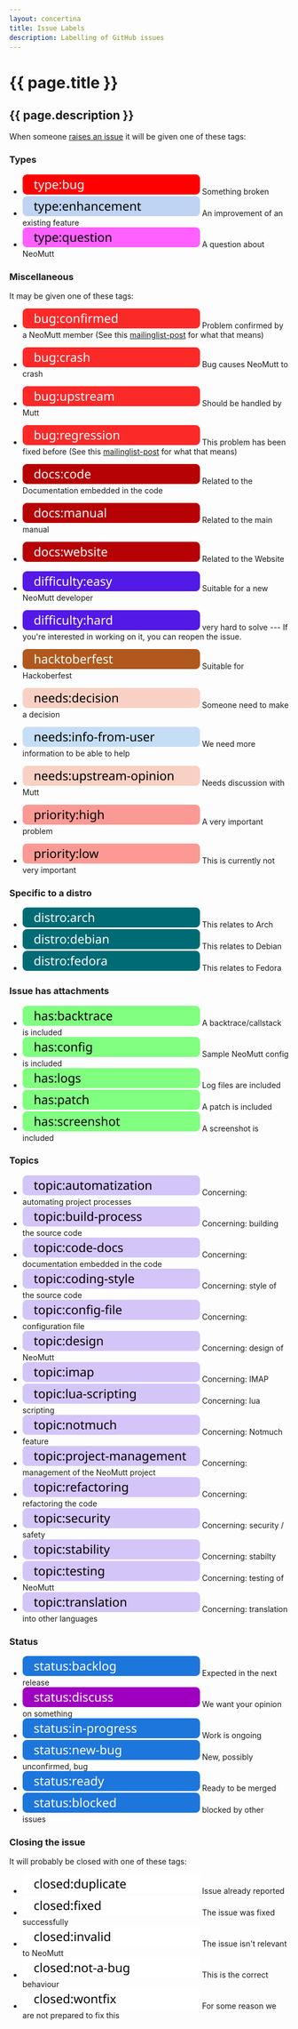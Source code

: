 ```yaml
---
layout: concertina
title: Issue Labels
description: Labelling of GitHub issues
---
```


# {{ page.title }}

## {{ page.description }}

When someone [raises an issue](https://github.com/neomutt/neomutt/issues) it
will be given one of these tags:

### Types

- [![type:bug](/images/labels/type-bug.svg)](https://github.com/neomutt/neomutt/labels/type%3Abug)
  Something broken
- [![type:enhancement](/images/labels/type-enhancement.svg)](https://github.com/neomutt/neomutt/labels/type%3Aenhancement)
  An improvement of an existing feature
- [![type:question](/images/labels/type-question.svg)](https://github.com/neomutt/neomutt/labels/type%3Aquestion)
  A question about NeoMutt

### Miscellaneous

It may be given one of these tags:

- [![bug:confirmed](/images/labels/bug-confirmed.svg)](https://github.com/neomutt/neomutt/labels/bug%3Aconfirmed)
  Problem confirmed by a NeoMutt member (See this
  [mailinglist-post][mailinglist-post] for what that means)
- [![bug:crash](/images/labels/bug-crash.svg)](https://github.com/neomutt/neomutt/labels/bug%3Acrash)
  Bug causes NeoMutt to crash
- [![bug:upstream](/images/labels/bug-upstream.svg)](https://github.com/neomutt/neomutt/labels/bug%3Aupstream)
  Should be handled by Mutt
- [![bug:regression](/images/labels/bug-regression.svg)](https://github.com/neomutt/neomutt/labels/bug%3Aregression)
  This problem has been fixed before (See this
  [mailinglist-post][mailinglist-post] for what that means)

- [![docs:code](/images/labels/docs-code.svg)](https://github.com/neomutt/neomutt/labels/docs%3Acode)
  Related to the Documentation embedded in the code
- [![docs:manual](/images/labels/docs-manual.svg)](https://github.com/neomutt/neomutt/labels/docs%3Amanual)
  Related to the main manual
- [![docs:website](/images/labels/docs-website.svg)](https://github.com/neomutt/neomutt/labels/docs%3Awebsite)
  Related to the Website

- [![difficulty-easy](/images/labels/difficulty-easy.svg)](https://github.com/neomutt/neomutt/labels/difficulty%3Aeasy)
  Suitable for a new NeoMutt developer
- [![difficulty-hard](/images/labels/difficulty-hard.svg)](https://github.com/neomutt/neomutt/issues?utf8=%E2%9C%93&q=label%3Adifficulty%3Ahard)
  very hard to solve --- If you're interested in working on it, you can reopen
  the issue.
- [![hacktoberfest](/images/labels/hacktoberfest.svg)](https://github.com/neomutt/neomutt/labels/hacktoberfest)
  Suitable for Hackoberfest

- [![needs:decision](/images/labels/needs-decision.svg)](https://github.com/neomutt/neomutt/labels/needs%3Adecision)
  Someone need to make a decision
- [![needs:info-from-user](/images/labels/needs-info-from-user.svg)](https://github.com/neomutt/neomutt/labels/needs%3Ainfo-from-user)
  We need more information to be able to help
- [![needs:upstream-opinion](/images/labels/needs-upstream-opinion.svg)](https://github.com/neomutt/neomutt/labels/needs%3Aupstream-opinion)
  Needs discussion with Mutt

- [![priority:high](/images/labels/priority-high.svg)](https://github.com/neomutt/neomutt/labels/priority%3Ahigh)
  A very important problem
- [![priority:low](/images/labels/priority-low.svg)](https://github.com/neomutt/neomutt/labels/priority%3Alow)
  This is currently not very important

### Specific to a distro

- [![distro:arch](/images/labels/distro-arch.svg)](https://github.com/neomutt/neomutt/labels/distro%3Aarch)
  This relates to Arch
- [![distro:debian](/images/labels/distro-debian.svg)](https://github.com/neomutt/neomutt/labels/distro%3Adebian)
  This relates to Debian
- [![distro:fedora](/images/labels/distro-fedora.svg)](https://github.com/neomutt/neomutt/labels/distro%3Afedora)
  This relates to Fedora

### Issue has attachments

- [![has:backtrace](/images/labels/has-backtrace.svg)](https://github.com/neomutt/neomutt/labels/has%3Abacktrace)
  A backtrace/callstack is included
- [![has:config](/images/labels/has-config.svg)](https://github.com/neomutt/neomutt/labels/has%3Aconfig)
  Sample NeoMutt config is included
- [![has:logs](/images/labels/has-logs.svg)](https://github.com/neomutt/neomutt/labels/has%3Alogs)
  Log files are included
- [![has:patch](/images/labels/has-patch.svg)](https://github.com/neomutt/neomutt/labels/has%3Apatch)
  A patch is included
- [![has:screenshot](/images/labels/has-screenshot.svg)](https://github.com/neomutt/neomutt/labels/has%3Ascreenshot)
  A screenshot is included

### Topics

- [![topic:automatization](/images/labels/topic-automatization.svg)](https://github.com/neomutt/neomutt/labels/topic%3Aautomatization)
  Concerning: automating project processes
- [![topic:build-process](/images/labels/topic-build-process.svg)](https://github.com/neomutt/neomutt/labels/topic%3Abuild-process)
  Concerning: building the source code
- [![topic:code-docs](/images/labels/topic-code-docs.svg)](https://github.com/neomutt/neomutt/labels/topic%3Acode-docs)
  Concerning: documentation embedded in the code
- [![topic:coding-style](/images/labels/topic-coding-style.svg)](https://github.com/neomutt/neomutt/labels/topic%3Acoding-style)
  Concerning: style of the source code
- [![topic:config-file](/images/labels/topic-config-file.svg)](https://github.com/neomutt/neomutt/labels/topic%3Aconfig-file)
  Concerning: configuration file
- [![topic:design](/images/labels/topic-design.svg)](https://github.com/neomutt/neomutt/labels/topic%3Adesign)
  Concerning: design of NeoMutt
- [![topic:imap](/images/labels/topic-imap.svg)](https://github.com/neomutt/neomutt/labels/topic%3Aimap)
  Concerning: IMAP
- [![topic:lua-scripting](/images/labels/topic-lua-scripting.svg)](https://github.com/neomutt/neomutt/labels/topic%3Alua-scripting)
  Concerning: lua scripting
- [![topic:not-much](/images/labels/topic-notmuch.svg)](https://github.com/neomutt/neomutt/labels/topic%3Anotmuch)
  Concerning: Notmuch feature
- [![topic:project-management](/images/labels/topic-project-management.svg)](https://github.com/neomutt/neomutt/labels/topic%3Aproject-management)
  Concerning: management of the NeoMutt project
- [![topic:refactoring](/images/labels/topic-refactoring.svg)](https://github.com/neomutt/neomutt/labels/topic%3Arefactoring)
  Concerning: refactoring the code
- [![topic:security](/images/labels/topic-security.svg)](https://github.com/neomutt/neomutt/labels/topic%3Asecurity)
  Concerning: security / safety
- [![topic:stability](/images/labels/topic-stability.svg)](https://github.com/neomutt/neomutt/labels/topic%3Astability)
  Concerning: stabilty
- [![topic:testing](/images/labels/topic-testing.svg)](https://github.com/neomutt/neomutt/labels/topic%3Atesting)
  Concerning: testing of NeoMutt
- [![topic:translation](/images/labels/topic-translation.svg)](https://github.com/neomutt/neomutt/labels/topic%3Atranslation)
  Concerning: translation into other languages

### Status

- [![status:backlog](/images/labels/status-backlog.svg)](https://github.com/neomutt/neomutt/labels/status%3Abacklog)
  Expected in the next release
- [![status:discuss](/images/labels/status-discuss.svg)](https://github.com/neomutt/neomutt/labels/status%3Adiscuss)
  We want your opinion on something
- [![status:in-progress](/images/labels/status-in-progress.svg)](https://github.com/neomutt/neomutt/labels/status%3Ain-progress)
  Work is ongoing
- [![status:new-bug](/images/labels/status-new-bug.svg)](https://github.com/neomutt/neomutt/labels/status%3Anew-bug)
  New, possibly unconfirmed, bug
- [![status:ready](/images/labels/status-ready.svg)](https://github.com/neomutt/neomutt/labels/status%3Aready)
  Ready to be merged
- [![status:blocked](/images/labels/status-blocked.svg)](https://github.com/neomutt/neomutt/labels/status%3Ablocked)
  blocked by other issues

### Closing the issue

It will probably be closed with one of these tags:

- [![closed:duplicate](/images/labels/closed-duplicate.svg)](https://github.com/neomutt/neomutt/labels/closed%3Aduplicate)
  Issue already reported
- [![closed:fixed](/images/labels/closed-fixed.svg)](https://github.com/neomutt/neomutt/labels/closed%3Afixed)
  The issue was fixed successfully
- [![closed:invalid](/images/labels/closed-invalid.svg)](https://github.com/neomutt/neomutt/labels/closed%3Ainvalid)
  The issue isn't relevant to NeoMutt
- [![closed:not-a-bug](/images/labels/closed-not-a-bug.svg)](https://github.com/neomutt/neomutt/labels/closed%3Anot-a-bug)
  This is the correct behaviour
- [![closed:wontfix](/images/labels/closed-wontfix.svg)](https://github.com/neomutt/neomutt/labels/closed%3Awontfix)
  For some reason we are not prepared to fix this


[mailinglist-post]: http://mailman.neomutt.org/pipermail/neomutt-devel-neomutt.org/2017-April/000371.html

